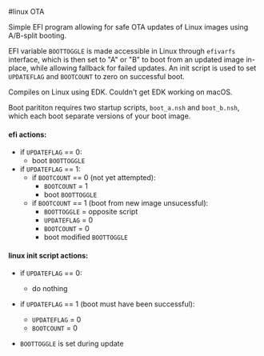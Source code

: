 #linux OTA

Simple EFI program allowing for safe OTA updates of Linux images using A/B-split booting.

EFI variable `BOOTTOGGLE` is made accessible in Linux through `efivarfs` interface, which is then set to "A" or 
"B" to boot from an updated image in-place, while allowing fallback for failed updates.  An init script is used 
to set `UPDATEFLAG` and `BOOTCOUNT` to zero on successful boot.

Compiles on Linux using EDK.  Couldn't get EDK working on macOS.

Boot parititon requires two startup scripts, `boot_a.nsh` and `boot_b.nsh`, which each boot separate versions
of your boot image.

#### efi actions:
- if `UPDATEFLAG` == 0:
    - boot `BOOTTOGGLE`
- if `UPDATEFLAG` == 1:
    - if `BOOTCOUNT` == 0 (not yet attempted):
        - `BOOTCOUNT` = 1
        - boot `BOOTTOGGLE`
    - if `BOOTCOUNT` == 1 (boot from new image unsucessful):
        - `BOOTTOGGLE` = opposite script
        - `UPDATEFLAG` = 0
        - `BOOTCOUNT` = 0
        - boot modified `BOOTTOGGLE`

#### linux init script actions:
- if `UPDATEFLAG` == 0:
    - do nothing
- if `UPDATEFLAG` == 1 (boot must have been successful):
    - `UPDATEFLAG` = 0
    - `BOOTCOUNT` = 0

- `BOOTTOGGLE` is set during update
